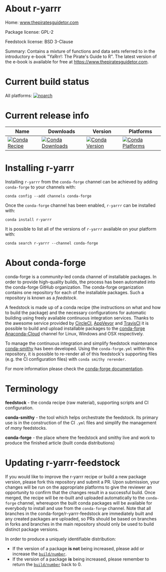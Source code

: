 About r-yarrr
=============

Home: www.thepiratesguidetor.com

Package license: GPL-2

Feedstock license: BSD 3-Clause

Summary: Contains a mixture of functions and data sets referred to in the introductory e-book "YaRrr!: The Pirate's Guide to R". The latest version of the e-book is available for free at <https://www.thepiratesguidetor.com>.



Current build status
====================

All platforms:
[![noarch](https://img.shields.io/circleci/project/github/conda-forge/r-yarrr-feedstock/master.svg?label=noarch)](https://circleci.com/gh/conda-forge/r-yarrr-feedstock)

Current release info
====================

| Name | Downloads | Version | Platforms |
| --- | --- | --- | --- |
| [![Conda Recipe](https://img.shields.io/badge/recipe-r--yarrr-green.svg)](https://anaconda.org/conda-forge/r-yarrr) | [![Conda Downloads](https://img.shields.io/conda/dn/conda-forge/r-yarrr.svg)](https://anaconda.org/conda-forge/r-yarrr) | [![Conda Version](https://img.shields.io/conda/vn/conda-forge/r-yarrr.svg)](https://anaconda.org/conda-forge/r-yarrr) | [![Conda Platforms](https://img.shields.io/conda/pn/conda-forge/r-yarrr.svg)](https://anaconda.org/conda-forge/r-yarrr) |

Installing r-yarrr
==================

Installing `r-yarrr` from the `conda-forge` channel can be achieved by adding `conda-forge` to your channels with:

```
conda config --add channels conda-forge
```

Once the `conda-forge` channel has been enabled, `r-yarrr` can be installed with:

```
conda install r-yarrr
```

It is possible to list all of the versions of `r-yarrr` available on your platform with:

```
conda search r-yarrr --channel conda-forge
```


About conda-forge
=================

conda-forge is a community-led conda channel of installable packages.
In order to provide high-quality builds, the process has been automated into the
conda-forge GitHub organization. The conda-forge organization contains one repository
for each of the installable packages. Such a repository is known as a *feedstock*.

A feedstock is made up of a conda recipe (the instructions on what and how to build
the package) and the necessary configurations for automatic building using freely
available continuous integration services. Thanks to the awesome service provided by
[CircleCI](https://circleci.com/), [AppVeyor](https://www.appveyor.com/)
and [TravisCI](https://travis-ci.org/) it is possible to build and upload installable
packages to the [conda-forge](https://anaconda.org/conda-forge)
[Anaconda-Cloud](https://anaconda.org/) channel for Linux, Windows and OSX respectively.

To manage the continuous integration and simplify feedstock maintenance
[conda-smithy](https://github.com/conda-forge/conda-smithy) has been developed.
Using the ``conda-forge.yml`` within this repository, it is possible to re-render all of
this feedstock's supporting files (e.g. the CI configuration files) with ``conda smithy rerender``.

For more information please check the [conda-forge documentation](https://conda-forge.org/docs/).

Terminology
===========

**feedstock** - the conda recipe (raw material), supporting scripts and CI configuration.

**conda-smithy** - the tool which helps orchestrate the feedstock.
                   Its primary use is in the construction of the CI ``.yml`` files
                   and simplify the management of *many* feedstocks.

**conda-forge** - the place where the feedstock and smithy live and work to
                  produce the finished article (built conda distributions)


Updating r-yarrr-feedstock
==========================

If you would like to improve the r-yarrr recipe or build a new
package version, please fork this repository and submit a PR. Upon submission,
your changes will be run on the appropriate platforms to give the reviewer an
opportunity to confirm that the changes result in a successful build. Once
merged, the recipe will be re-built and uploaded automatically to the
`conda-forge` channel, whereupon the built conda packages will be available for
everybody to install and use from the `conda-forge` channel.
Note that all branches in the conda-forge/r-yarrr-feedstock are
immediately built and any created packages are uploaded, so PRs should be based
on branches in forks and branches in the main repository should only be used to
build distinct package versions.

In order to produce a uniquely identifiable distribution:
 * If the version of a package **is not** being increased, please add or increase
   the [``build/number``](https://conda.io/docs/user-guide/tasks/build-packages/define-metadata.html#build-number-and-string).
 * If the version of a package **is** being increased, please remember to return
   the [``build/number``](https://conda.io/docs/user-guide/tasks/build-packages/define-metadata.html#build-number-and-string)
   back to 0.
